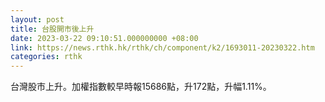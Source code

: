 ```yaml
---
layout: post
title: 台股開市後上升
date: 2023-03-22 09:10:51.000000000 +08:00
link: https://news.rthk.hk/rthk/ch/component/k2/1693011-20230322.htm
categories: rthk
---
```


台灣股市上升。加權指數較早時報15686點，升172點，升幅1.11%。
